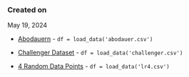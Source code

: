 ### Created on 
May 19, 2024



- [Abodauern](./abodauer.md) - `df = load_data('abodauer.csv')`

- [Challenger Dataset](./challenger.md) - `df = load_data('challenger.csv')`

- [4 Random Data Points](./lr4.md) - `df = load_data('lr4.csv')`

